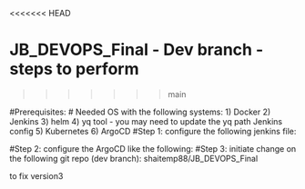 <<<<<<< HEAD
# JB_DEVOPS_Final - Dev branch - steps to perform
>>>>>>> main

#Prerequisites:
	# Needed OS with the following systems:
		1) Docker
		2) Jenkins
		3) helm
                4) yq tool - you may need to update the yq path Jenkins config
		5) Kubernetes
		6) ArgoCD
#Step 1:
	configure the following jenkins file:

#Step 2:
	configure the ArgoCD like the following:
#Step 3:
	initiate change on the following git repo (dev branch): shaitemp88/JB_DEVOPS_Final
	
to fix
version3
